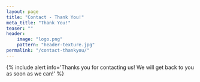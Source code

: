 ```yaml
---
layout: page
title: "Contact - Thank You!"
meta_title: "Thank You!"
teaser: ""
header:
    image: "logo.png"
    pattern: "header-texture.jpg"
permalink: "/contact-thankyou/"
---
```


{% include alert info='Thanks you for contacting us! We will get back to you as soon as we can!' %}
